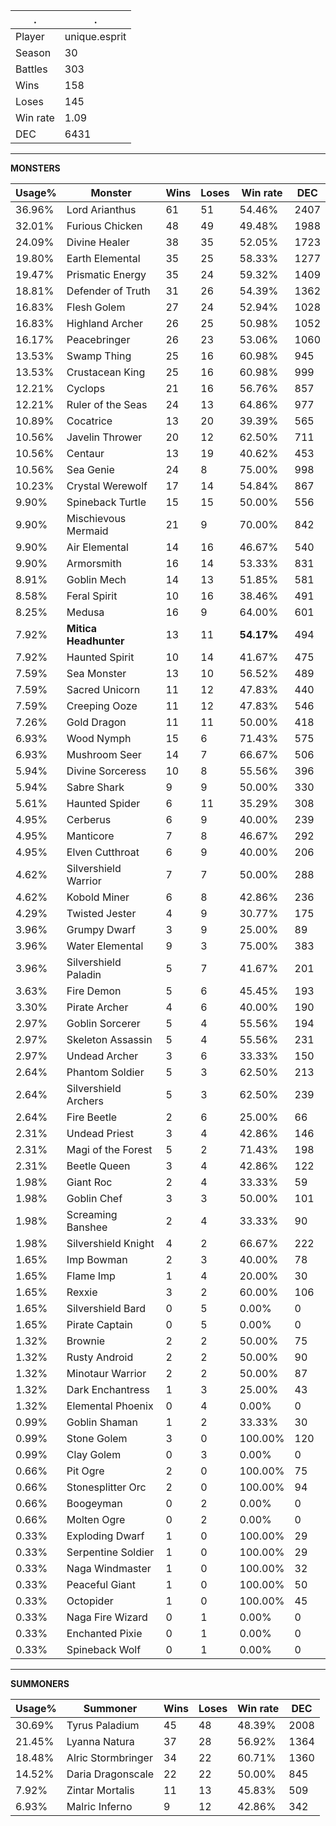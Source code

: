 .|.
|-|-
Player|unique.esprit
Season|30
Battles|303
Wins|158
Loses|145
Win rate|1.09
DEC|6431

---
**MONSTERS**

Usage%|Monster|Wins|Loses|Win rate|DEC|
-|-|-|-|-|-|
36.96%|Lord Arianthus|61|51|54.46%|2407|
32.01%|Furious Chicken|48|49|49.48%|1988|
24.09%|Divine Healer|38|35|52.05%|1723|
19.80%|Earth Elemental|35|25|58.33%|1277|
19.47%|Prismatic Energy|35|24|59.32%|1409|
18.81%|Defender of Truth|31|26|54.39%|1362|
16.83%|Flesh Golem|27|24|52.94%|1028|
16.83%|Highland Archer|26|25|50.98%|1052|
16.17%|Peacebringer|26|23|53.06%|1060|
13.53%|Swamp Thing|25|16|60.98%|945|
13.53%|Crustacean King|25|16|60.98%|999|
12.21%|Cyclops|21|16|56.76%|857|
12.21%|Ruler of the Seas|24|13|64.86%|977|
10.89%|Cocatrice|13|20|39.39%|565|
10.56%|Javelin Thrower|20|12|62.50%|711|
10.56%|Centaur|13|19|40.62%|453|
10.56%|Sea Genie|24|8|75.00%|998|
10.23%|Crystal Werewolf|17|14|54.84%|867|
9.90%|Spineback Turtle|15|15|50.00%|556|
9.90%|Mischievous Mermaid|21|9|70.00%|842|
9.90%|Air Elemental|14|16|46.67%|540|
9.90%|Armorsmith|16|14|53.33%|831|
8.91%|Goblin Mech|14|13|51.85%|581|
8.58%|Feral Spirit|10|16|38.46%|491|
8.25%|Medusa|16|9|64.00%|601|
7.92%|**Mitica Headhunter**|13|11|**54.17%**|494|
7.92%|Haunted Spirit|10|14|41.67%|475|
7.59%|Sea Monster|13|10|56.52%|489|
7.59%|Sacred Unicorn|11|12|47.83%|440|
7.59%|Creeping Ooze|11|12|47.83%|546|
7.26%|Gold Dragon|11|11|50.00%|418|
6.93%|Wood Nymph|15|6|71.43%|575|
6.93%|Mushroom Seer|14|7|66.67%|506|
5.94%|Divine Sorceress|10|8|55.56%|396|
5.94%|Sabre Shark|9|9|50.00%|330|
5.61%|Haunted Spider|6|11|35.29%|308|
4.95%|Cerberus|6|9|40.00%|239|
4.95%|Manticore|7|8|46.67%|292|
4.95%|Elven Cutthroat|6|9|40.00%|206|
4.62%|Silvershield Warrior|7|7|50.00%|288|
4.62%|Kobold Miner|6|8|42.86%|236|
4.29%|Twisted Jester|4|9|30.77%|175|
3.96%|Grumpy Dwarf|3|9|25.00%|89|
3.96%|Water Elemental|9|3|75.00%|383|
3.96%|Silvershield Paladin|5|7|41.67%|201|
3.63%|Fire Demon|5|6|45.45%|193|
3.30%|Pirate Archer|4|6|40.00%|190|
2.97%|Goblin Sorcerer|5|4|55.56%|194|
2.97%|Skeleton Assassin|5|4|55.56%|231|
2.97%|Undead Archer|3|6|33.33%|150|
2.64%|Phantom Soldier|5|3|62.50%|213|
2.64%|Silvershield Archers|5|3|62.50%|239|
2.64%|Fire Beetle|2|6|25.00%|66|
2.31%|Undead Priest|3|4|42.86%|146|
2.31%|Magi of the Forest|5|2|71.43%|198|
2.31%|Beetle Queen|3|4|42.86%|122|
1.98%|Giant Roc|2|4|33.33%|59|
1.98%|Goblin Chef|3|3|50.00%|101|
1.98%|Screaming Banshee|2|4|33.33%|90|
1.98%|Silvershield Knight|4|2|66.67%|222|
1.65%|Imp Bowman|2|3|40.00%|78|
1.65%|Flame Imp|1|4|20.00%|30|
1.65%|Rexxie|3|2|60.00%|106|
1.65%|Silvershield Bard|0|5|0.00%|0|
1.65%|Pirate Captain|0|5|0.00%|0|
1.32%|Brownie|2|2|50.00%|75|
1.32%|Rusty Android|2|2|50.00%|90|
1.32%|Minotaur Warrior|2|2|50.00%|87|
1.32%|Dark Enchantress|1|3|25.00%|43|
1.32%|Elemental Phoenix|0|4|0.00%|0|
0.99%|Goblin Shaman|1|2|33.33%|30|
0.99%|Stone Golem|3|0|100.00%|120|
0.99%|Clay Golem|0|3|0.00%|0|
0.66%|Pit Ogre|2|0|100.00%|75|
0.66%|Stonesplitter Orc|2|0|100.00%|94|
0.66%|Boogeyman|0|2|0.00%|0|
0.66%|Molten Ogre|0|2|0.00%|0|
0.33%|Exploding Dwarf|1|0|100.00%|29|
0.33%|Serpentine Soldier|1|0|100.00%|29|
0.33%|Naga Windmaster|1|0|100.00%|32|
0.33%|Peaceful Giant|1|0|100.00%|50|
0.33%|Octopider|1|0|100.00%|45|
0.33%|Naga Fire Wizard|0|1|0.00%|0|
0.33%|Enchanted Pixie|0|1|0.00%|0|
0.33%|Spineback Wolf|0|1|0.00%|0|

---
**SUMMONERS**

Usage%|Summoner|Wins|Loses|Win rate|DEC|
-|-|-|-|-|-|
30.69%|Tyrus Paladium|45|48|48.39%|2008|
21.45%|Lyanna Natura|37|28|56.92%|1364|
18.48%|Alric Stormbringer|34|22|60.71%|1360|
14.52%|Daria Dragonscale|22|22|50.00%|845|
7.92%|Zintar Mortalis|11|13|45.83%|509|
6.93%|Malric Inferno|9|12|42.86%|342|
